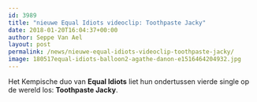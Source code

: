 ```yaml
---
id: 3989
title: "nieuwe Equal Idiots videoclip: Toothpaste Jacky"
date: 2018-01-20T16:04:37+00:00
author: Seppe Van Ael
layout: post
permalink: /news/nieuwe-equal-idiots-videoclip-toothpaste-jacky/
image: 180517equal-idiots-balloon2-agathe-danon-e1516464204932.jpg
---
```

Het Kempische duo van **Equal Idiots** liet hun ondertussen vierde single op de wereld los: **Toothpaste Jacky**.

&nbsp;